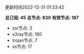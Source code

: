 更新时间2022-12-31 01:33:42

**总订阅: 45**
**总节点: 830**
**有效节点: 187**
- ssr节点: 3
- v2ray节点: 160
- trojan节点: 7
- ss节点: 17
